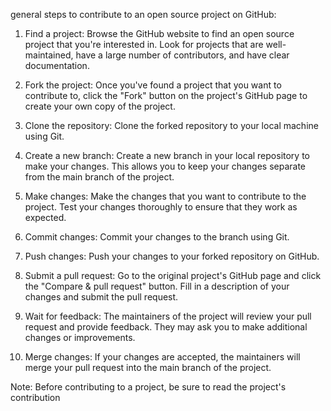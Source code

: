 general steps to contribute to an open source project on GitHub:

1. Find a project: Browse the GitHub website to find an open source project that you're interested in. Look for projects that are well-maintained, have a large number of contributors, and have clear documentation.

2. Fork the project: Once you've found a project that you want to contribute to, click the "Fork" button on the project's GitHub page to create your own copy of the project.

3. Clone the repository: Clone the forked repository to your local machine using Git.

4. Create a new branch: Create a new branch in your local repository to make your changes. This allows you to keep your changes separate from the main branch of the project.

5. Make changes: Make the changes that you want to contribute to the project. Test your changes thoroughly to ensure that they work as expected.

6. Commit changes: Commit your changes to the branch using Git.

7. Push changes: Push your changes to your forked repository on GitHub.

8. Submit a pull request: Go to the original project's GitHub page and click the "Compare & pull request" button. Fill in a description of your changes and submit the pull request.

9. Wait for feedback: The maintainers of the project will review your pull request and provide feedback. They may ask you to make additional changes or improvements.

10. Merge changes: If your changes are accepted, the maintainers will merge your pull request into the main branch of the project.

Note: Before contributing to a project, be sure to read the project's contribution